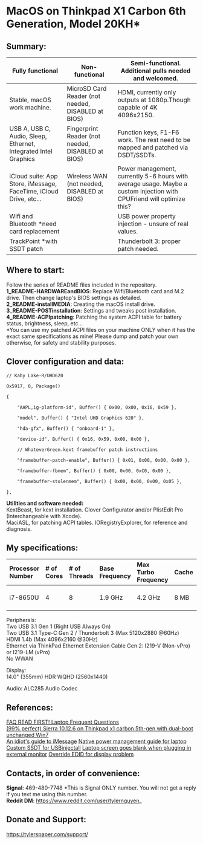 ﻿# MacOS on Thinkpad X1 Carbon 6th Generation, Model 20KH*

## Summary:

| Fully functional | Non-functional | Semi-functional. Additional pulls needed and welcomed. |
|-------------------------------------------------------------------|----------------------------------------------------|-----------------------------------------------------------------------------------------------------------------------|
| Stable, macOS work machine. | MicroSD Card Reader (not needed, DISABLED at BIOS) | HDMI, currently only outputs at 1080p.Though capable of 4K 4096x2150. |
| USB A, USB C, Audio, Sleep, Ethernet, Integrated Intel Graphics | Fingerprint Reader (not needed, DISABLED at BIOS) | Function keys, F1-F6 work. The rest need to be mapped and patched via DSDT/SSDTs. |
| iCloud suite: App Store, iMessage, FaceTime, iCloud Drive, etc... | Wireless WAN (not needed, DISABLED at BIOS) | Power management, currently 5-6 hours with average usage. Maybe a custom injection with CPUFriend will optimize this? |
| Wifi and Bluetooth \*need card replacement |  | USB power property injection - unsure of real values. |
| TrackPoint \*with SSDT patch |  | Thunderbolt 3: proper patch needed. |

## Where to start:
Follow the series of README files included in the repository.  
**1_README-HARDWAREandBIOS**: Replace Wifi/Bluetooth card and M.2 drive. Then change laptop's BIOS settings as detailed.    
**2_README-installMEDIA**: Creating the macOS install drive.  
**3_README-POSTinstallation**: Settings and tweaks post installation.  
**4_README-ACPIpatching**: Patching the system ACPI table for battery status, brightness, sleep, etc...  
*You can use my patched ACPI files on your machine ONLY when it has the exact same specifications as mine! 
Please dump and patch your own otherwise, for safety and stability purposes.  

## Clover configuration and data:
  
~~~
// Kaby Lake-R/UHD620

0x5917, 0, Package()

{

	"AAPL,ig-platform-id", Buffer() { 0x00, 0x00, 0x16, 0x59 },

	"model", Buffer() { "Intel UHD Graphics 620" },

	"hda-gfx", Buffer() { "onboard-1" },

	"device-id", Buffer() { 0x16, 0x59, 0x00, 0x00 },

	// WhateverGreen.kext framebuffer patch instructions

	"framebuffer-patch-enable", Buffer() { 0x01, 0x00, 0x00, 0x00 },

	"framebuffer-fbmem", Buffer() { 0x00, 0x00, 0xC0, 0x00 },

	"framebuffer-stolenmem", Buffer() { 0x00, 0x00, 0x00, 0x05 },

},
~~~

**Utilities and software needed:**  
KextBeast, for kext installation.
Clover Configurator and/or PlistEdit Pro (Interchangeable with Xcode).    
MaciASL, for patching ACPI tables.
IORegistryExplorer, for reference and diagnosis.


## My specifications:
| Processor Number | # of Cores | # of Threads | Base Frequency | Max Turbo Frequency | Cache | Memory Types | Graphics |
|:--|:--|:--|:--|:--|:--|:--|:--|
| i7-8650U | 4 | 8 | 1.9 GHz | 4.2 GHz | 8 MB | LPDDR3-2133 | Intel UHD 620 |

Peripherals:  
Two USB 3.1 Gen 1 (Right USB Always On)  
Two USB 3.1 Type-C Gen 2 / Thunderbolt 3 (Max 5120x2880 @60Hz)  
HDMI 1.4b (Max 4096x2160 @30Hz)  
Ethernet via ThinkPad Ethernet Extension Cable Gen 2: I219-V (Non-vPro) or I219-LM (vPro)  
No WWAN

Display:  
14.0" (355mm) HDR WQHD (2560x1440)  

Audio:
ALC285 Audio Codec  

## References:
[FAQ READ FIRST! Laptop Frequent Questions](https://www.tonymacx86.com/threads/faq-read-first-laptop-frequent-questions.164990/)  
[(99% perfect) Sierra 10.12.6 on Thinkpad x1 carbon 5th-gen with dual-boot unchanged Win7](https://www.tonymacx86.com/threads/99-perfect-sierra-10-12-6-on-thinkpad-x1-carbon-5th-gen-with-dual-boot-unchanged-win7.237922/)  
[An idiot's guide to iMessage](https://www.tonymacx86.com/threads/an-idiots-guide-to-imessage.196827/)
[Native power management guide for laptop](https://www.tonymacx86.com/threads/guide-native-power-management-for-laptops.175801/)
[Custom SSDT for USBinjectall](https://www.tonymacx86.com/threads/guide-creating-a-custom-ssdt-for-usbinjectall-kext.211311/)
[Laptop screen goes blank when plugging in external monitor](https://www.tonymacx86.com/threads/laptop-screen-goes-blank-when-plugging-in-external-monitor.226226/)
[Override EDID for display problem](https://www.tonymacx86.com/threads/override-edid-for-display-problem.47200/)


## Contacts, in order of convenience:  
**Signal**: 469-480-7748
*This is Signal ONLY number. You will not get a reply if you text me using this number.  
**Reddit DM**: https://www.reddit.com/user/tylernguyen_


## Donate and Support:
https://tylerspaper.com/support/

